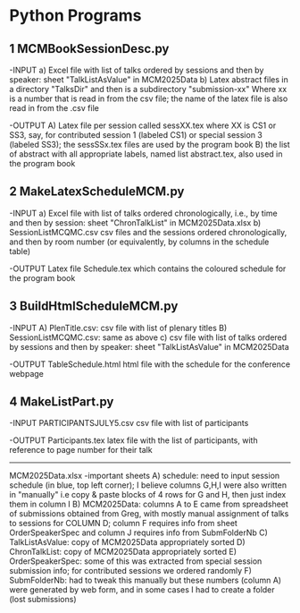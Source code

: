 # Python Programs

## 1 MCMBookSessionDesc.py
-INPUT
a) Excel file with list of talks ordered by sessions and then by speaker: sheet "TalkListAsValue" in MCM2025Data
b) Latex abstract files in a directory "TalksDir" and then is a subdirectory "submission-xx"
Where xx is a number that is read in from the csv file; the name of the latex file is also read in from the .csv file

-OUTPUT
A) Latex file per session called sessXX.tex where XX is CS1 or SS3, say, for contributed session 1 (labeled CS1) or 
special session 3 (labeled SS3); the sessSSx.tex files are used by the program book
B) the list of abstract with all appropriate labels, named list abstract.tex, also used in the program book

## 2 MakeLatexScheduleMCM.py
-INPUT 
a) Excel file with list of talks ordered chronologically, i.e., by time and then by session: sheet "ChronTalkList" 
in MCM2025Data.xlsx
b) SessionListMCQMC.csv
csv files and the sessions ordered chronologically, and then by room number (or equivalently, by columns in the schedule table)

-OUTPUT 
Latex file Schedule.tex which contains the coloured schedule for the program book

## 3 BuildHtmlScheduleMCM.py
-INPUT
A) PlenTitle.csv: csv file with list of plenary titles
B) SessionListMCQMC.csv: same as above
c) csv file with list of talks ordered by sessions and then by speaker: sheet "TalkListAsValue" in MCM2025Data

-OUTPUT
TableSchedule.html html file with the schedule for the conference webpage

## 4 MakeListPart.py
-INPUT
PARTICIPANTSJULY5.csv csv file with list of participants

-OUTPUT
Participants.tex latex file with the list of participants, with reference to page number for their talk

**********
MCM2025Data.xlsx
-important sheets
A) schedule: need to input session schedule (in blue, top left corner); I believe columns G,H,I were also written in "manually" i.e copy & paste blocks of 4 rows for G and H, then just index them in column I
B) MCM2025Data: columns A to E came from spreadsheet of submissions obtained from Greg, with mostly manual assignment of talks to sessions for COLUMN D; column F requires info from sheet OrderSpeakerSpec and column J requires info from SubmFolderNb
C) TalkListAsValue: copy of  MCM2025Data appropriately sorted
D) ChronTalkList: copy of MCM2025Data appropriately sorted
E) OrderSpeakerSpec: some of this was extracted from special session submission info; for contributed sessions we ordered randomly
F) SubmFolderNb: had to tweak this manually but these numbers (column A) were generated by web form, and in some cases I had to create a folder (lost submissions) 
